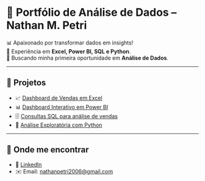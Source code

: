 # 🚀 Portfólio de Análise de Dados – Nathan M. Petri

📊 Apaixonado por transformar dados em insights!  
🔧 Experiência em **Excel, Power BI, SQL e Python**.  
🚀 Buscando minha primeira oportunidade em **Análise de Dados**.  

---

## 🔹 Projetos

- 📈 [Dashboard de Vendas em Excel](#)
- 📊 [Dashboard Interativo em Power BI](#)
- 🗄️ [Consultas SQL para análise de vendas](#)
- 🐍 [Análise Exploratória com Python](#)

---

## 🔗 Onde me encontrar

- 💼 [LinkedIn](https://www.linkedin.com/in/nathan-petri)
- ✉️ Email: nathanpetri2006@gmail.com
